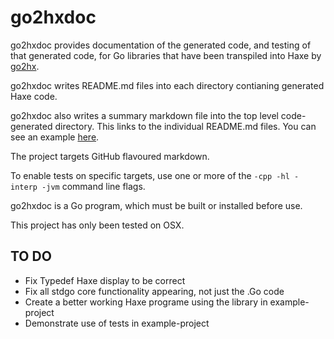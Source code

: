 go2hxdoc
========

go2hxdoc provides documentation of the generated code, and testing of that generated code, for Go libraries that have been transpiled into Haxe by [go2hx](https://github.com/go2hx/go2hx).

go2hxdoc writes README.md files into each directory contianing generated Haxe code. 

go2hxdoc also writes a summary markdown file into the top level code-generated directory. This links to the individual README.md files. You can see an example [here](./example-project/golibs/golibs.md).

The project targets GitHub flavoured markdown. 

To enable tests on specific targets, use one or more of the `-cpp -hl -interp -jvm` command line flags.

go2hxdoc is a Go program, which must be built or installed before use.

This project has only been tested on OSX.

TO DO
-----

- Fix Typedef Haxe display to be correct
- Fix all stdgo core functionality appearing, not just the .Go code
- Create a better working Haxe programe using the library in example-project
- Demonstrate use of tests in example-project